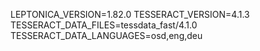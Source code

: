 LEPTONICA_VERSION=1.82.0
TESSERACT_VERSION=4.1.3
TESSERACT_DATA_FILES=tessdata_fast/4.1.0
TESSERACT_DATA_LANGUAGES=osd,eng,deu

